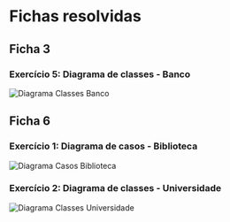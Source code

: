 # Fichas resolvidas
## Ficha 3
### Exercício 5: Diagrama de classes - Banco
![Diagrama Classes Banco](https://user-images.githubusercontent.com/46503478/157089656-0d0592c6-aaea-449e-b577-fa7d091eb123.jpg)

## Ficha 6
### Exercício 1: Diagrama de casos - Biblioteca
![Diagrama Casos Biblioteca](https://user-images.githubusercontent.com/46503478/157082164-0b308207-5a9f-4c85-8f41-8a411328099c.jpg)
### Exercício 2: Diagrama de classes - Universidade
![Diagrama Classes Universidade](https://user-images.githubusercontent.com/46503478/157083779-d46ce15d-8bb6-4800-92c7-7320858ad5f9.jpg)

